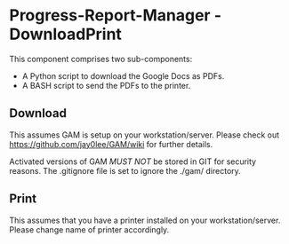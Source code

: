 # Progress-Report-Manager - DownloadPrint

This component comprises two sub-components:
* A Python script to download the Google Docs as PDFs.  
* A BASH script to send the PDFs to the printer.

## Download
This assumes GAM is setup on your workstation/server.  Please check out https://github.com/jay0lee/GAM/wiki for further details.

Activated versions of GAM _MUST NOT_ be stored in GIT for security reasons.
The .gitignore file is set to ignore the ./gam/ directory.

## Print
This assumes that you have a printer installed on your workstation/server.  Please change name of printer accordingly.
